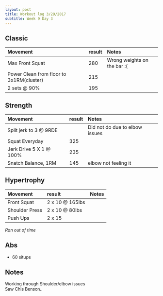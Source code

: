 ```yaml
---
layout: post
title: Workout log 3/29/2017 
subtitle: Week 9 Day 3
---
```


## Classic

| Movement | result | Notes |
| :------ | :--- | :--- |
| Max Front Squat |  280 | Wrong weights on the bar :( | 
| Power Clean from floor to 3x1RM(cluster) | 215 |  | 
| 2 sets @ 90% |  195 | | 

## Strength

| Movement | result | Notes |
| :------ |:--- | :--- |
| Split jerk to 3 @ 9RDE |  | Did not do due to elbow issues| 
| Squat Everyday | 325 | | 
| Jerk Drive 5 X 1 @ 100%| 235 | | 
| Snatch Balance, 1RM | 145 | elbow not feeling it |  

## Hypertrophy

| Movement | result | Notes |
| :------ |:--- | :--- |
| Front Squat | 2 x 10 @  165lbs | |
| Shoulder Press | 2 x 10 @ 80lbs | |
| Push Ups | 2 x 15 | | 

_Ran out of time_

## Abs
* 60 situps

## Notes
Working through Shoulder/elbow issues  
Saw Chis Benson.. 